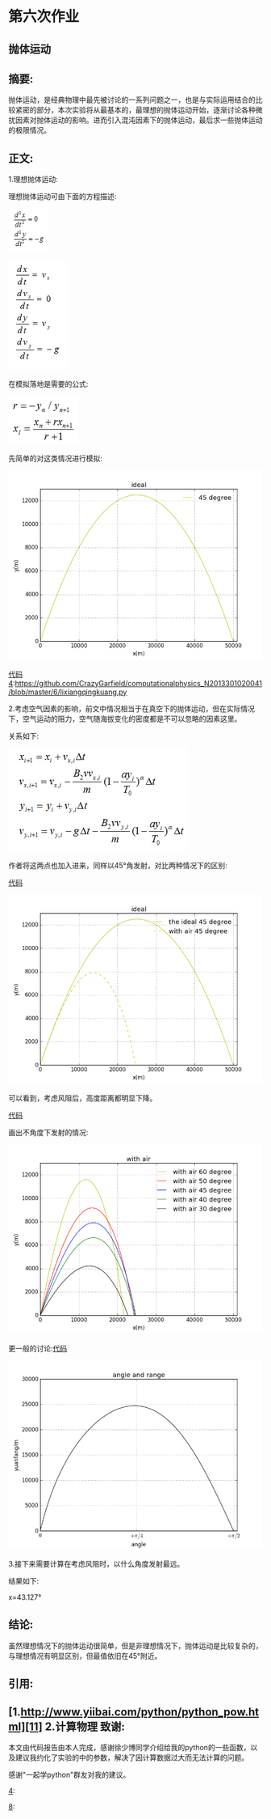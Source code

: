 ﻿# 第六次作业
抛体运动
---

摘要:
---
抛体运动，是经典物理中最先被讨论的一系列问题之一，也是与实际运用结合的比较紧密的部分，本次实验将从最基本的，最理想的抛体运动开始，逐渐讨论各种微扰因素对抛体运动的影响。进而引入混沌因素下的抛体运动，最后求一些抛体运动的极限情况。


正文:
------
1.理想抛体运动:


理想抛体运动可由下面的方程描述:

![此处输入图片的描述][1]

![此处输入图片的描述][2]

在模拟落地是需要的公式:

![此处输入图片的描述][3]

先简单的对这类情况进行模拟:

![此处输入图片的描述][4]

[代码][4][4]:https://github.com/CrazyGarfield/computationalphysics_N2013301020041/blob/master/6/lixiangqingkuang.py

2.考虑空气因素的影响，前文中情况相当于在真空下的抛体运动，但在实际情况下，空气运动的阻力，空气随海拔变化的密度都是不可以忽略的因素这里。

关系如下:

![此处输入图片的描述][5]

作者将这两点也加入进来，同样以45°角发射，对比两种情况下的区别:

[代码][6]

![此处输入图片的描述][7]

可以看到，考虑风阻后，高度距离都明显下降。

[代码][8]

画出不角度下发射的情况:

![此处输入图片的描述][8]

更一般的讨论:[代码][9]

![此处输入图片的描述][10]

3.接下来需要计算在考虑风阻时，以什么角度发射最远。

结果如下:

x=43.127°

结论:
------
虽然理想情况下的抛体运动很简单，但是非理想情况下，抛体运动是比较复杂的，与理想情况有明显区别，但最值依旧在45°附近。



引用:
-------

[1.http://www.yiibai.com/python/python_pow.html][11]
2.计算物理
致谢:
-----
本文由代码报告由本人完成，感谢徐少博同学介绍给我的python的一些函数，以及建议我约化了实验的中的参数，解决了因计算数据过大而无法计算的问题。

感谢"一起学python"群友对我的建议。


  [4]:

  [8]:


  [1]: https://raw.githubusercontent.com/CrazyGarfield/computationalphysics_N2013301020041/master/6/1.png
  [2]: https://raw.githubusercontent.com/CrazyGarfield/computationalphysics_N2013301020041/master/6/2.png
  [3]: https://raw.githubusercontent.com/CrazyGarfield/computationalphysics_N2013301020041/master/6/5.png
  [4]: https://raw.githubusercontent.com/CrazyGarfield/computationalphysics_N2013301020041/master/6/%E7%90%86%E6%83%B3%E6%83%85%E5%86%B5.png
  [5]: https://raw.githubusercontent.com/CrazyGarfield/computationalphysics_N2013301020041/master/6/4.png
  [6]:https://github.com/CrazyGarfield/computationalphysics_N2013301020041/blob/master/6/with%20air.py
  [7]: https://raw.githubusercontent.com/CrazyGarfield/computationalphysics_N2013301020041/master/6/duibi.png
  [8]: https://raw.githubusercontent.com/CrazyGarfield/computationalphysics_N2013301020041/master/6/with%20air.png
  [9]:https://github.com/CrazyGarfield/computationalphysics_N2013301020041/blob/master/6/shiyuyuanfang.py
  [10]: https://raw.githubusercontent.com/CrazyGarfield/computationalphysics_N2013301020041/master/6/siyuyuanfang.png
  [11]:http://www.yiibai.com/python/python_pow.html